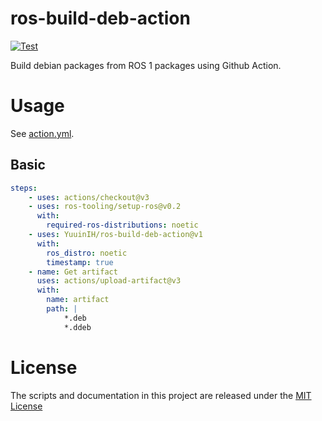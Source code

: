 # ros-build-deb-action
[![Test](https://github.com/YuuinIH/ros-build-deb-action/actions/workflows/test.yml/badge.svg)](https://github.com/YuuinIH/ros-build-deb-action/actions/workflows/test.yml)

Build debian packages from ROS 1 packages using Github Action.

# Usage
See [action.yml](action.yml).

## Basic
```yaml
steps:
    - uses: actions/checkout@v3
    - uses: ros-tooling/setup-ros@v0.2
      with:
        required-ros-distributions: noetic
    - uses: YuuinIH/ros-build-deb-action@v1
      with:
        ros_distro: noetic
        timestamp: true
    - name: Get artifact
      uses: actions/upload-artifact@v3
      with:
        name: artifact
        path: |
            *.deb
            *.ddeb
```

# License
The scripts and documentation in this project are released under the [MIT License](LICENSE)